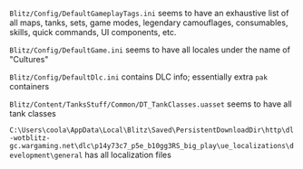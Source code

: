 `Blitz/Config/DefaultGameplayTags.ini` seems to have an exhaustive list of all maps, tanks, sets, game modes, legendary camouflages, consumables, skills, quick commands, UI components, etc.

`Blitz/Config/DefaultGame.ini` seems to have all locales under the name of "Cultures"

`Blitz/Config/DefaultDlc.ini` contains DLC info; essentially extra `pak` containers

`Blitz/Content/TanksStuff/Common/DT_TankClasses.uasset` seems to have all tank classes

`C:\Users\coola\AppData\Local\Blitz\Saved\PersistentDownloadDir\http\dl-wotblitz-gc.wargaming.net\dlc\p14y73c7_p5e_b10gg3RS_big_play\ue_localizations\development\general` has all localization files
